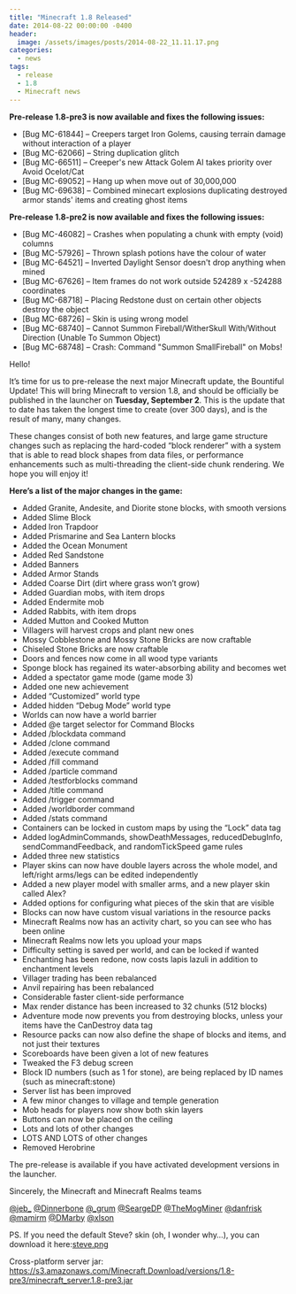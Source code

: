```yaml
---
title: "Minecraft 1.8 Released"
date: 2014-08-22 00:00:00 -0400
header:
  image: /assets/images/posts/2014-08-22_11.11.17.png
categories:
  - news
tags:
  - release
  - 1.8
  - Minecraft news
---
```


**Pre-release 1.8-pre3 is now available and fixes the following issues:**

- [Bug MC-61844] – Creepers target Iron Golems, causing terrain damage without interaction of a player
- [Bug MC-62066] – String duplication glitch
- [Bug MC-66511] – Creeper's new Attack Golem AI takes priority over Avoid Ocelot/Cat
- [Bug MC-69052] – Hang up when move out of 30,000,000
- [Bug MC-69638] – Combined minecart explosions duplicating destroyed armor stands' items and creating ghost items

**Pre-release 1.8-pre2 is now available and fixes the following issues:**

- [Bug MC-46082] – Crashes when populating a chunk with empty (void) columns
- [Bug MC-57926] – Thrown splash potions have the colour of water
- [Bug MC-64521] – Inverted Daylight Sensor doesn't drop anything when mined
- [Bug MC-67626] – Item frames do not work outside 524289 x -524288 coordinates
- [Bug MC-68718] – Placing Redstone dust on certain other objects destroy the object
- [Bug MC-68726] – Skin is using wrong model
- [Bug MC-68740] – Cannot Summon Fireball/WitherSkull With/Without Direction (Unable To Summon Object)
- [Bug MC-68748] – Crash: Command "Summon SmallFireball" on Mobs!

Hello!

It’s time for us to pre-release the next major Minecraft update, the Bountiful Update! This will bring Minecraft to version 1.8, and should be officially be published in the launcher on **Tuesday, September 2**. This is the update that to date has taken the longest time to create (over 300 days), and is the result of many, many changes.

These changes consist of both new features, and large game structure changes such as replacing the hard-coded “block renderer” with a system that is able to read block shapes from data files, or performance enhancements such as multi-threading the client-side chunk rendering. We hope you will enjoy it!

**Here’s a list of the major changes in the game:**

- Added Granite, Andesite, and Diorite stone blocks, with smooth versions
- Added Slime Block
- Added Iron Trapdoor
- Added Prismarine and Sea Lantern blocks
- Added the Ocean Monument
- Added Red Sandstone
- Added Banners
- Added Armor Stands
- Added Coarse Dirt (dirt where grass won’t grow)
- Added Guardian mobs, with item drops
- Added Endermite mob
- Added Rabbits, with item drops
- Added Mutton and Cooked Mutton
- Villagers will harvest crops and plant new ones
- Mossy Cobblestone and Mossy Stone Bricks are now craftable
- Chiseled Stone Bricks are now craftable
- Doors and fences now come in all wood type variants
- Sponge block has regained its water-absorbing ability and becomes wet
- Added a spectator game mode (game mode 3)
- Added one new achievement
- Added “Customized” world type
- Added hidden “Debug Mode” world type
- Worlds can now have a world barrier
- Added @e target selector for Command Blocks
- Added /blockdata command
- Added /clone command
- Added /execute command
- Added /fill command
- Added /particle command
- Added /testforblocks command
- Added /title command
- Added /trigger command
- Added /worldborder command
- Added /stats command
- Containers can be locked in custom maps by using the “Lock” data tag
- Added logAdminCommands, showDeathMessages, reducedDebugInfo, sendCommandFeedback, and randomTickSpeed game rules
- Added three new statistics
- Player skins can now have double layers across the whole model, and left/right arms/legs can be edited independently
- Added a new player model with smaller arms, and a new player skin called Alex?
- Added options for configuring what pieces of the skin that are visible
- Blocks can now have custom visual variations in the resource packs
- Minecraft Realms now has an activity chart, so you can see who has been online
- Minecraft Realms now lets you upload your maps
- Difficulty setting is saved per world, and can be locked if wanted
- Enchanting has been redone, now costs lapis lazuli in addition to enchantment levels
- Villager trading has been rebalanced
- Anvil repairing has been rebalanced
- Considerable faster client-side performance
- Max render distance has been increased to 32 chunks (512 blocks)
- Adventure mode now prevents you from destroying blocks, unless your items have the CanDestroy data tag
- Resource packs can now also define the shape of blocks and items, and not just their textures
- Scoreboards have been given a lot of new features
- Tweaked the F3 debug screen
- Block ID numbers (such as 1 for stone), are being replaced by ID names (such as minecraft:stone)
- Server list has been improved
- A few minor changes to village and temple generation
- Mob heads for players now show both skin layers
- Buttons can now be placed on the ceiling
- Lots and lots of other changes
- LOTS AND LOTS of other changes
- Removed Herobrine

The pre-release is available if you have activated development versions in the launcher.

Sincerely, the Minecraft and Minecraft Realms teams

[@jeb_](http://twitter.com/jeb_)
[@Dinnerbone](http://twitter.com/Dinnerbone)
[@_grum](http://twitter.com/_grum)
[@SeargeDP](http://twitter.com/SeargeDP)
[@TheMogMiner](http://twitter.com/TheMogMiner)
[@danfrisk](http://twitter.com/danfrisk)
[@mamirm](http://twitter.com/mamirm)
[@DMarby](http://twitter.com/DMarby)
[@xlson](http://twitter.com/xlson)

PS. If you need the default Steve? skin (oh, I wonder why…), you can download it here:[steve.png](http://assets.mojang.com/steve.png)

Cross-platform server jar: https://s3.amazonaws.com/Minecraft.Download/versions/1.8-pre3/minecraft_server.1.8-pre3.jar
